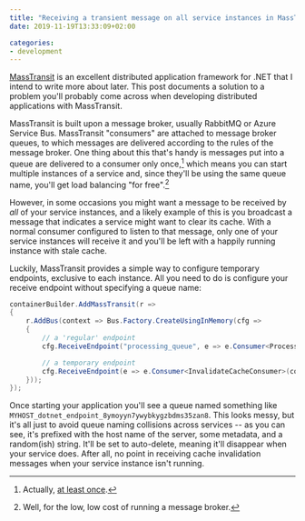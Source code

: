 ```yaml
---
title: "Receiving a transient message on all service instances in MassTransit"
date: 2019-11-19T13:33:09+02:00

categories:
- development
---
```


[MassTransit](https://masstransit-project.com) is an excellent distributed application framework for .NET that I intend to write more about later. This post documents a solution to a problem you'll probably come across when developing distributed applications with MassTransit.

MassTransit is built upon a message broker, usually RabbitMQ or Azure Service Bus. MassTransit "consumers" are attached to message broker queues, to which messages are delivered according to the rules of the message broker. One thing about this that's handy is messages put into a queue are delivered to a consumer only once,[^1] which means you can start multiple instances of a service and, since they'll be using the same queue name, you'll get load balancing "for free".[^2]

However, in some occasions you might want a message to be received by _all_ of your service instances, and a likely example of this is you broadcast a message that indicates a service might want to clear its cache. With a normal consumer configured to listen to that message, only one of your service instances will receive it and you'll be left with a happily running instance with stale cache.

Luckily, MassTransit provides a simple way to configure temporary endpoints, exclusive to each instance. All you need to do is configure your receive endpoint without specifying a queue name:

``` cs
containerBuilder.AddMassTransit(r =>
{
    r.AddBus(context => Bus.Factory.CreateUsingInMemory(cfg =>
    {
        // a 'regular' endpoint
        cfg.ReceiveEndpoint("processing_queue", e => e.Consumer<ProcessConsumer>(context));

        // a temporary endpoint
        cfg.ReceiveEndpoint(e => e.Consumer<InvalidateCacheConsumer>(context));
    }));
});
```

Once starting your application you'll see a queue named something like `MYHOST_dotnet_endpoint_8ymoyyn7ywybkygzbdms35zan8`. This looks messy, but it's all just to avoid queue naming collisions across services -- as you can see, it's prefixed with the host name of the server, some metadata, and a random(ish) string. It'll be set to auto-delete, meaning it'll disappear when your service does. After all, no point in receiving cache invalidation messages when your service instance isn't running.

[^1]: Actually, [at least once](https://www.cloudcomputingpatterns.org/at_least_once_delivery/).
[^2]: Well, for the low, low cost of running a message broker.